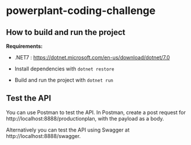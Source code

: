 # powerplant-coding-challenge


## How to build and run the project

**Requirements:**
- .NET7 : https://dotnet.microsoft.com/en-us/download/dotnet/7.0


- Install dependencies with ```dotnet restore```
- Build and run the project with ```dotnet run```

## Test the API

You can use Postman to test the API.
In Postman, create a post request for http://localhost:8888/productionplan, with the payload as a body.

Alternatively you can test the API using Swagger at http://localhost:8888/swagger.